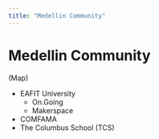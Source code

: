 ```yaml
---
title: "Medellin Community"
---
```

# Medellin Community

(Map)

- EAFIT University
    - On.Going 
    - Makerspace
- COMFAMA
- The Columbus School (TCS)